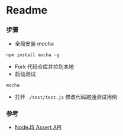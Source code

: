 # Readme

### 步骤

* 全局安装 mocha

```
npm install mocha -g
```
 
 
 
* Fork 代码仓库并拉到本地
* 启动测试

```
mocha
```

* 打开 `./test/test.js` 修改代码跑通测试用例 

### 参考

* [NodeJS Assert API](http://nodejs.cn/api/assert.html)